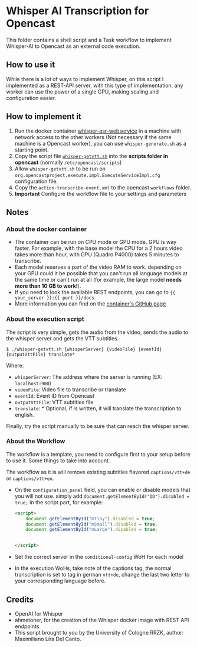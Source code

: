 # Whisper AI Transcription for Opencast

This folder contains a shell script and a Task workflow to implement Whisper-AI to Opencast as an
external code execution.


## How to use it

While there is a lot of ways to implement Whisper, on this script I implemented as a REST-API server,
with this type of implementation, any worker can use the power of a single GPU, making scaling and configuration easier.

## How to implement it

1. Run the  docker container [whisper-asr-webservice](https://github.com/ahmetoner/whisper-asr-webservice) in a machine with network access to the other workers (Not necessary if the same machine is a Opencast worker), you can use `whisper-generate.sh` as a starting point.
2. Copy the script file [`whisper-getvtt.sh`](whisper-getvtt.sh) into the **scripts folder in opencast** (normally `/etc/opencast/scripts`)
3. Allow `whisper-getvtt.sh` to be run on `org.opencastproject.execute.impl.ExecuteServiceImpl.cfg` configuration file.
4. Copy the `action-transcribe-event.xml` to the opencast `workflows` folder.
5. **Important** Configure the workflow file to your settings and parameters
## Notes

### About the docker container

- The container can be run on CPU mode or GPU mode. GPU is way faster. For example, with the base model the CPU for a 2 hours video takes more than hour, with GPU (Quadro P4000) takes 5 minutes to transcribe.
- Each model reserves a part of the video RAM to work. depending on your GPU could it be possible that you can't run all language models at the same time or can't run at all (for example, the large model **needs more than 10 GB to work!**).
- If you need to look the available REST endpoints, you can go to `{{ your_server }}:{{ port }}/docs`
- More information you can find on the [container's GitHub page](https://github.com/ahmetoner/whisper-asr-webservice)

### About the execution script

The script is very simple, gets the audio from the video, sends the audio to the whisper server and gets the VTT subtitles.

`$ ./whisper-getvtt.sh {whisperServer} {videoFile} {eventId} {outputVttFile} translate*`

Where:
- `whisperServer`: The address where the server is running (EX: `localhost:900`)
- `videoFile`: Video file to transcribe or translate
- `eventId`: Event ID from Opencast
- `outputVttFile`: VTT subtitles file
- `translate`: \* Optional, if is written, it will translate the transcription to english.

Finally, try the script manually to be sure that can reach the whisper server.

### About the Workflow

The workflow is a template, you need to configure first to your setup before to use it. Some things to take into account.

The workflow as it is will remove existing subtitles flavored `captions/vtt+de` or `captions/vtt+en`.

- On the `configuration_panel` field, you can enable or disable models that you will not use. simply add `document.getElementById("ID").disabled = true;` in the script part, for example:

    ```html
    <script>
        document.getElementById("mTiny").disabled = true;
        document.getElementById("mSmall").disabled = true;
        document.getElementById("mLarge").disabled = true;


    </script>
    ```
- Set the correct server in the `conditional-config` WoH for each model
- In the execution WoHs, take note of the captions tag, the normal transcription is set to tag in german `vtt+de`, change the last two letter to your corresponding language before.



## Credits

- OpenAI for Whisper
- ahmetoner, for the creation of the Whisper docker image with REST API endpoints 
- This script brought to you by the University of Cologne RRZK, author: Maximiliano Lira Del Canto.
